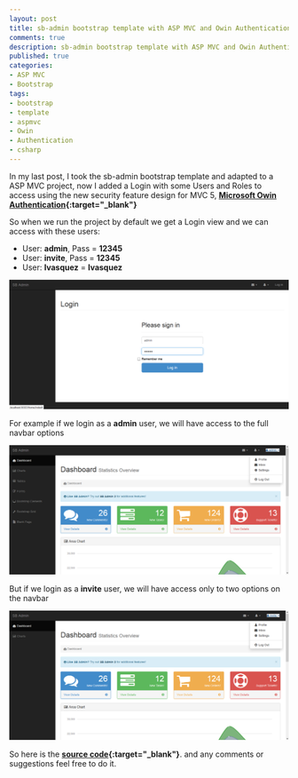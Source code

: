 ```yaml
---
layout: post
title: sb-admin bootstrap template with ASP MVC and Owin Authentication
comments: true
description: sb-admin bootstrap template with ASP MVC and Owin Authentication
published: true
categories:
- ASP MVC
- Bootstrap
tags:
- bootstrap
- template
- aspmvc
- Owin
- Authentication
- csharp
---
```


In my last post, I took the sb-admin bootstrap template and adapted to a ASP MVC project, now I added a Login with some Users and 
Roles to access using the new security feature design for MVC 5, **[Microsoft Owin Authentication](http://blogs.msdn.com/b/webdev/archive/2013/07/03/understanding-owin-forms-authentication-in-mvc-5.aspx){:target="_blank"}**

So when we run the project by default we get a Login view and we can access with these users:

* User: **admin**, Pass = **12345**
* User: **invite**, Pass = **12345**
* User: **lvasquez** = **lvasquez**

<div class="row previews" align="center">
	<div class="thumbnail">
		<a class="post-image-link" href="/images/btemplate-login.png">
		<p>
		<img class="img-responsive" alt="Free Bootstrap Admin Template - SB Admin" src="/images/btemplate-login.png">
		</p>
		</a>
	</div>
</div>

For example if we login as a **admin** user, we will have access to the full navbar options

<div class="row previews" align="center">
	<div class="thumbnail">
		<a class="post-image-link" href="/images/btemplate-admin.png">
		<p>
		<img class="img-responsive" alt="Free Bootstrap Admin Template - SB Admin" src="/images/btemplate-admin.png">
		</p>
		</a>
	</div>
</div>

But if we login as a **invite** user, we will have access only to two options on the navbar

<div class="row previews" align="center">
	<div class="thumbnail">
		<a class="post-image-link" href="/images/btemplate-invite.png">
		<p>
		<img class="img-responsive" alt="Free Bootstrap Admin Template - SB Admin" src="/images/btemplate-invite.png">
		</p>
		</a>
	</div>
</div>

So here is the **[source code](https://github.com/lvasquez/sb-admin-bootstrap-template-asp-mvc-authentication){:target="_blank"}**.
and any comments or suggestions feel free to do it.

